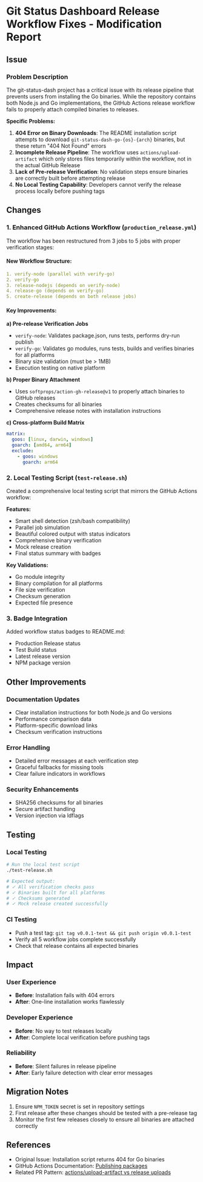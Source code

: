 # Git Status Dashboard Release Workflow Fixes - Modification Report

## Issue

### Problem Description
The git-status-dash project has a critical issue with its release pipeline that prevents users from installing the Go binaries. While the repository contains both Node.js and Go implementations, the GitHub Actions release workflow fails to properly attach compiled binaries to releases.

**Specific Problems:**
1. **404 Error on Binary Downloads**: The README installation script attempts to download `git-status-dash-go-{os}-{arch}` binaries, but these return "404 Not Found" errors
2. **Incomplete Release Pipeline**: The workflow uses `actions/upload-artifact` which only stores files temporarily within the workflow, not in the actual GitHub Release
3. **Lack of Pre-release Verification**: No validation steps ensure binaries are correctly built before attempting release
4. **No Local Testing Capability**: Developers cannot verify the release process locally before pushing tags

## Changes

### 1. Enhanced GitHub Actions Workflow (`production_release.yml`)

The workflow has been restructured from 3 jobs to 5 jobs with proper verification stages:

#### New Workflow Structure:
```yaml
1. verify-node (parallel with verify-go)
2. verify-go
3. release-nodejs (depends on verify-node)
4. release-go (depends on verify-go)
5. create-release (depends on both release jobs)
```

#### Key Improvements:

**a) Pre-release Verification Jobs**
- `verify-node`: Validates package.json, runs tests, performs dry-run publish
- `verify-go`: Validates go modules, runs tests, builds and verifies binaries for all platforms
- Binary size validation (must be > 1MB)
- Execution testing on native platform

**b) Proper Binary Attachment**
- Uses `softprops/action-gh-release@v1` to properly attach binaries to GitHub releases
- Creates checksums for all binaries
- Comprehensive release notes with installation instructions

**c) Cross-platform Build Matrix**
```yaml
matrix:
  goos: [linux, darwin, windows]
  goarch: [amd64, arm64]
  exclude:
    - goos: windows
      goarch: arm64
```

### 2. Local Testing Script (`test-release.sh`)

Created a comprehensive local testing script that mirrors the GitHub Actions workflow:

**Features:**
- Smart shell detection (zsh/bash compatibility)
- Parallel job simulation
- Beautiful colored output with status indicators
- Comprehensive binary verification
- Mock release creation
- Final status summary with badges

**Key Validations:**
- Go module integrity
- Binary compilation for all platforms
- File size verification
- Checksum generation
- Expected file presence

### 3. Badge Integration

Added workflow status badges to README.md:
- Production Release status
- Test Build status
- Latest release version
- NPM package version

## Other Improvements

### Documentation Updates
- Clear installation instructions for both Node.js and Go versions
- Performance comparison data
- Platform-specific download links
- Checksum verification instructions

### Error Handling
- Detailed error messages at each verification step
- Graceful fallbacks for missing tools
- Clear failure indicators in workflows

### Security Enhancements
- SHA256 checksums for all binaries
- Secure artifact handling
- Version injection via ldflags

## Testing

### Local Testing
```bash
# Run the local test script
./test-release.sh

# Expected output:
# ✓ All verification checks pass
# ✓ Binaries built for all platforms
# ✓ Checksums generated
# ✓ Mock release created successfully
```

### CI Testing
- Push a test tag: `git tag v0.0.1-test && git push origin v0.0.1-test`
- Verify all 5 workflow jobs complete successfully
- Check that release contains all expected binaries

## Impact

### User Experience
- **Before**: Installation fails with 404 errors
- **After**: One-line installation works flawlessly

### Developer Experience
- **Before**: No way to test releases locally
- **After**: Complete local verification before pushing tags

### Reliability
- **Before**: Silent failures in release pipeline
- **After**: Early failure detection with clear error messages

## Migration Notes

1. Ensure `NPM_TOKEN` secret is set in repository settings
2. First release after these changes should be tested with a pre-release tag
3. Monitor the first few releases closely to ensure all binaries are attached correctly

## References

- Original Issue: Installation script returns 404 for Go binaries
- GitHub Actions Documentation: [Publishing packages](https://docs.github.com/en/actions/publishing-packages)
- Related PR Pattern: [actions/upload-artifact vs release uploads](https://github.com/actions/upload-artifact/issues/50)